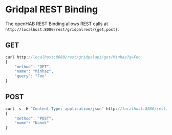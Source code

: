 # Gridpal REST Binding

The openHAB REST Binding allows REST calls at `http://localhost:8080/rest/gridpalrest/{get,post}`.

## GET

```js
curl http://localhost:8080/rest/gridpalapi/get/Minhaz?q=Foo
{
    "method": "GET",
    "name": "Minhaz",
    "query": "Foo"
}
```

## POST

```js
curl -s -H "Content-Type: application/json" http://localhost:8080/rest/gridpalapi/post --data '{"name": "Kanok"}'
{
    "method": "POST",
    "name": "Kanok"
}
```
